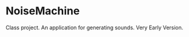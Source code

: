 NoiseMachine
============

Class project. An application for generating sounds. Very Early Version.
